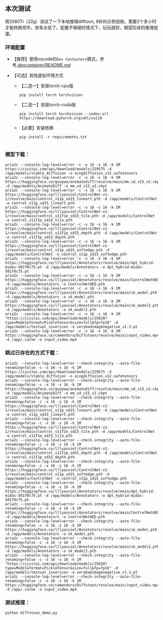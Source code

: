 ## 本次测试

用2080Ti（22g）测试了一下本地推理difftoon, 8秒的示例视频，需要2个多小时才能转换完毕，效率太低了。配置不够硬的情况下，玩玩就好。期望后续的推理提速。

### 环境配置
- 【推荐】使用vscode的`Dev Containers`模式，参考[.devcontainer/README.md](.devcontainer/README.md)

- 【可选】其他虚拟环境方式
    - 【二选一】安装torch-cpu版
        ```shell
        pip install torch torchvision
        ```
    - 【二选一】安装torch-cuda版
        ```shell
        pip install torch torchvision --index-url https://download.pytorch.org/whl/cu118
        ```
    - 【必要】安装依赖
        ```shell
        pip install -r requirements.txt


### 模型下载：
```shell
aria2c --console-log-level=error -c -x 16 -s 16 -k 1M https://civitai.com/api/download/models/229575 -d /app/models/stable_diffusion -o aingdiffusion_v12.safetensors
aria2c --console-log-level=error -c -x 16 -s 16 -k 1M https://huggingface.co/guoyww/animatediff/resolve/main/mm_sd_v15_v2.ckpt -d /app/models/AnimateDiff -o mm_sd_v15_v2.ckpt
aria2c --console-log-level=error -c -x 16 -s 16 -k 1M https://huggingface.co/lllyasviel/ControlNet-v1-1/resolve/main/control_v11p_sd15_lineart.pth -d /app/models/ControlNet -o control_v11p_sd15_lineart.pth
aria2c --console-log-level=error -c -x 16 -s 16 -k 1M https://huggingface.co/lllyasviel/ControlNet-v1-1/resolve/main/control_v11f1e_sd15_tile.pth -d /app/models/ControlNet -o control_v11f1e_sd15_tile.pth
aria2c --console-log-level=error -c -x 16 -s 16 -k 1M https://huggingface.co/lllyasviel/ControlNet-v1-1/resolve/main/control_v11f1p_sd15_depth.pth -d /app/models/ControlNet -o control_v11f1p_sd15_depth.pth
aria2c --console-log-level=error -c -x 16 -s 16 -k 1M https://huggingface.co/lllyasviel/ControlNet-v1-1/resolve/main/control_v11p_sd15_softedge.pth -d /app/models/ControlNet -o control_v11p_sd15_softedge.pth
aria2c --console-log-level=error -c -x 16 -s 16 -k 1M https://huggingface.co/lllyasviel/Annotators/resolve/main/dpt_hybrid-midas-501f0c75.pt -d /app/models/Annotators -o dpt_hybrid-midas-501f0c75.pt
aria2c --console-log-level=error -c -x 16 -s 16 -k 1M https://huggingface.co/lllyasviel/Annotators/resolve/main/ControlNetHED.pth -d /app/models/Annotators -o ControlNetHED.pth
aria2c --console-log-level=error -c -x 16 -s 16 -k 1M https://huggingface.co/lllyasviel/Annotators/resolve/main/sk_model.pth -d /app/models/Annotators -o sk_model.pth
aria2c --console-log-level=error -c -x 16 -s 16 -k 1M https://huggingface.co/lllyasviel/Annotators/resolve/main/sk_model2.pth -d /app/models/Annotators -o sk_model2.pth
aria2c --console-log-level=error -c -x 16 -s 16 -k 1M "https://civitai.com/api/download/models/25820?type=Model&format=PickleTensor&size=full&fp=fp16" -d /app/models/textual_inversion -o verybadimagenegative_v1.3.pt
aria2c --console-log-level=error -c -x 16 -s 16 -k 1M https://huggingface.co/camenduru/Diffutoon/resolve/main/input_video.mp4 -d /app/.cache -o input_video.mp4
```


### 跳过已存在的方式下载：
```shell
aria2c --console-log-level=error --check-integrity --auto-file-renaming=false -c -x 16 -s 16 -k 1M https://civitai.com/api/download/models/229575 -d /app/models/stable_diffusion -o aingdiffusion_v12.safetensors
aria2c --console-log-level=error --check-integrity --auto-file-renaming=false -c -x 16 -s 16 -k 1M https://huggingface.co/guoyww/animatediff/resolve/main/mm_sd_v15_v2.ckpt -d /app/models/AnimateDiff -o mm_sd_v15_v2.ckpt
aria2c --console-log-level=error --check-integrity --auto-file-renaming=false -c -x 16 -s 16 -k 1M https://huggingface.co/lllyasviel/ControlNet-v1-1/resolve/main/control_v11p_sd15_lineart.pth -d /app/models/ControlNet -o control_v11p_sd15_lineart.pth
aria2c --console-log-level=error --check-integrity --auto-file-renaming=false -c -x 16 -s 16 -k 1M https://huggingface.co/lllyasviel/ControlNet-v1-1/resolve/main/control_v11f1e_sd15_tile.pth -d /app/models/ControlNet -o control_v11f1e_sd15_tile.pth
aria2c --console-log-level=error --check-integrity --auto-file-renaming=false -c -x 16 -s 16 -k 1M https://huggingface.co/lllyasviel/ControlNet-v1-1/resolve/main/control_v11f1p_sd15_depth.pth -d /app/models/ControlNet -o control_v11f1p_sd15_depth.pth
aria2c --console-log-level=error --check-integrity --auto-file-renaming=false -c -x 16 -s 16 -k 1M https://huggingface.co/lllyasviel/ControlNet-v1-1/resolve/main/control_v11p_sd15_softedge.pth -d /app/models/ControlNet -o control_v11p_sd15_softedge.pth
aria2c --console-log-level=error --check-integrity --auto-file-renaming=false -c -x 16 -s 16 -k 1M https://huggingface.co/lllyasviel/Annotators/resolve/main/dpt_hybrid-midas-501f0c75.pt -d /app/models/Annotators -o dpt_hybrid-midas-501f0c75.pt
aria2c --console-log-level=error --check-integrity --auto-file-renaming=false -c -x 16 -s 16 -k 1M https://huggingface.co/lllyasviel/Annotators/resolve/main/ControlNetHED.pth -d /app/models/Annotators -o ControlNetHED.pth
aria2c --console-log-level=error --check-integrity --auto-file-renaming=false -c -x 16 -s 16 -k 1M https://huggingface.co/lllyasviel/Annotators/resolve/main/sk_model.pth -d /app/models/Annotators -o sk_model.pth
aria2c --console-log-level=error --check-integrity --auto-file-renaming=false -c -x 16 -s 16 -k 1M https://huggingface.co/lllyasviel/Annotators/resolve/main/sk_model2.pth -d /app/models/Annotators -o sk_model2.pth
aria2c --console-log-level=error --check-integrity --auto-file-renaming=false -c -x 16 -s 16 -k 1M "https://civitai.com/api/download/models/25820?type=Model&format=PickleTensor&size=full&fp=fp16" -d /app/models/textual_inversion -o verybadimagenegative_v1.3.pt
aria2c --console-log-level=error --check-integrity --auto-file-renaming=false -c -x 16 -s 16 -k 1M https://huggingface.co/camenduru/Diffutoon/resolve/main/input_video.mp4 -d /app/.cache -o input_video.mp4
```


### 测试推理：
```shell
python diffutoon_demo.py
```